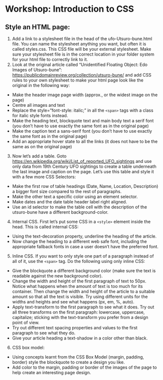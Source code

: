 # Workshop: Introduction to CSS

## Style an HTML page:

1)	Add a link to a stylesheet file in the head of the ufo-Utsuro-bune.html file. You can name the stylesheet anything you want, but often it is called styles.css. This CSS file will be your external stylesheet. Make sure your stylesheet file is in the correct location in your folder system for your html file to correctly link to it.
2)	Look at the original article called “Unidentified Floating Object: Edo Images of Utsuro-bune”: https://publicdomainreview.org/collection/utsuro-bune/
and add CSS rules to your own stylesheet to make your html page look like the original in the following way:
  -	Make the header image page width (approx., or the widest image on the page)
  -	Centre all images and text
  -	Replace the style=”font-style: italic;” in all the `<span>` tags with a class for italic style fonts instead.
  -	Make the heading text, blockquote text and main body text a serif font (you don’t have to use exactly the same font as in the original page)
  -	Make the caption text a sans-serif font (you don’t have to use exactly the same font as in the original page)
  -	Add an appropriate hover state to all the links (it does not have to be the same as on the original page)
3)	Now let’s add a table. Goto https://en.wikipedia.org/wiki/List_of_reported_UFO_sightings and use only data from 19th Century UFO sightings to create a table underneath the last image and caption on the page. Let’s use this table and style it with a few more CSS Selectors:
  -	Make the first row of table headings (Date, Name, Location, Description) a bigger font size compared to the rest of paragraphs.
  -	Make the other text a specific color using an element selector.
  -	Make dates and the date table header label right aligned.
  -	Use an id selector to make the table cell with the description of the utsuro-bune have a different background-color.
4)	Internal CSS. First let’s put some CSS in a `<style>` element inside the head. This is called internal CSS:
  -	Using the text-decoration property, underline the heading of the article.
  -	Now change the heading to a different web safe font, including the appropriate fallback fonts in case a user doesn’t have the preferred font.
5)	Inline CSS. If you want to only style one part of a paragraph instead of all of it, use the `<span>` tag. Do the following using only inline CSS:
  -	Give the blockquote a different background color (make sure the text is readable against the new background color).
  -	Change the width and height of the first paragraph of text to 50px. Notice what happens when the amount of text is too much for its container. Then change the width and height of the article to a suitable amount so that all the text is visible. Try using different units for the widths and heights and see what happens (px, em, %, auto).
  -	Apply text-transform to the first paragraph to see what it does. Try out all three transforms on the first paragraph: lowercase, uppercase, capitalize; sticking with the text-transform you prefer from a design point of view.
  -	Try out different text spacing properties and values to the first paragraph to see what they do.
  -	Give your article heading a text-shadow in a color other than black.
6)	CSS box model:
  -	Using concepts learnt from the CSS Box Model (margin, padding, border) style the blockquote to create a design you like.
  -	Add color to the margin, padding or border of the images of the page to help create an interesting page design.


